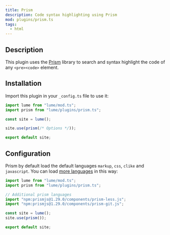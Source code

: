```yaml
---
title: Prism
description: Code syntax highlighting using Prism
mod: plugins/prism.ts
tags:
  - html
---
```


## Description

This plugin uses the [Prism](https://prismjs.com/) library to search and syntax
highlight the code of any `<pre><code>` element.

## Installation

Import this plugin in your `_config.ts` file to use it:

```js
import lume from "lume/mod.ts";
import prism from "lume/plugins/prism.ts";

const site = lume();

site.use(prism(/* Options */));

export default site;
```

## Configuration

Prism by default load the default languages `markup`, `css`, `clike` and
`javascript`. You can load
[more languages](https://prismjs.com/#supported-languages) in this way:

```ts
import lume from "lume/mod.ts";
import prism from "lume/plugins/prism.ts";

// Additional prism languages
import "npm:prismjs@1.29.0/components/prism-less.js";
import "npm:prismjs@1.29.0/components/prism-git.js";

const site = lume();
site.use(prism());

export default site;
```
